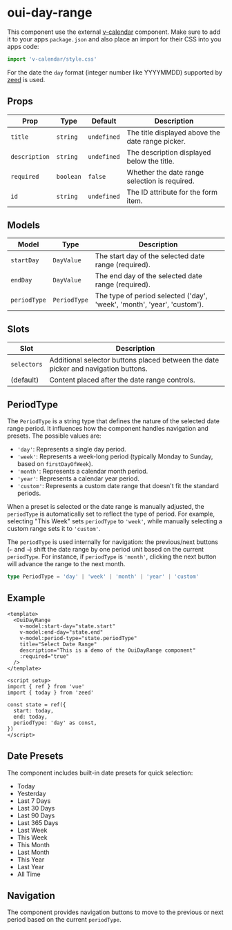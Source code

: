 # oui-day-range

This component use the external [v-calendar](https://vcalendar.io/getting-started/installation.html) component. Make sure to add it to your apps `package.json` and also place an import for their CSS into you apps code:

```ts
import 'v-calendar/style.css'
```

For the date the `day` format (integer number like YYYYMMDD) supported by [zeed](https://github.com/holtwick/zeed/blob/ab3b88a3093932ea393bad9464b153cc2a42e19d/src/common/data/day.ts) is used.

## Props

| Prop | Type | Default | Description |
|------|------|---------|-------------|
| `title` | `string` | `undefined` | The title displayed above the date range picker. |
| `description` | `string` | `undefined` | The description displayed below the title. |
| `required` | `boolean` | `false` | Whether the date range selection is required. |
| `id` | `string` | `undefined` | The ID attribute for the form item. |

## Models

| Model | Type | Description |
|-------|------|-------------|
| `startDay` | `DayValue` | The start day of the selected date range (required). |
| `endDay` | `DayValue` | The end day of the selected date range (required). |
| `periodType` | `PeriodType` | The type of period selected ('day', 'week', 'month', 'year', 'custom'). |

## Slots

| Slot | Description |
|------|-------------|
| `selectors` | Additional selector buttons placed between the date picker and navigation buttons. |
| (default) | Content placed after the date range controls. |

## PeriodType

The `PeriodType` is a string type that defines the nature of the selected date range period. It influences how the component handles navigation and presets. The possible values are:

- `'day'`: Represents a single day period.
- `'week'`: Represents a week-long period (typically Monday to Sunday, based on `firstDayOfWeek`).
- `'month'`: Represents a calendar month period.
- `'year'`: Represents a calendar year period.
- `'custom'`: Represents a custom date range that doesn't fit the standard periods.

When a preset is selected or the date range is manually adjusted, the `periodType` is automatically set to reflect the type of period. For example, selecting "This Week" sets `periodType` to `'week'`, while manually selecting a custom range sets it to `'custom'`.

The `periodType` is used internally for navigation: the previous/next buttons (`←` and `→`) shift the date range by one period unit based on the current `periodType`. For instance, if `periodType` is `'month'`, clicking the next button will advance the range to the next month.

```ts
type PeriodType = 'day' | 'week' | 'month' | 'year' | 'custom'
```

## Example

```vue
<template>
  <OuiDayRange
    v-model:start-day="state.start"
    v-model:end-day="state.end"
    v-model:period-type="state.periodType"
    title="Select Date Range"
    description="This is a demo of the OuiDayRange component"
    :required="true"
  />
</template>

<script setup>
import { ref } from 'vue'
import { today } from 'zeed'

const state = ref({
  start: today,
  end: today,
  periodType: 'day' as const,
})
</script>
```

## Date Presets

The component includes built-in date presets for quick selection:

- Today
- Yesterday
- Last 7 Days
- Last 30 Days
- Last 90 Days
- Last 365 Days
- Last Week
- This Week
- This Month
- Last Month
- This Year
- Last Year
- All Time

## Navigation

The component provides navigation buttons to move to the previous or next period based on the current `periodType`.
